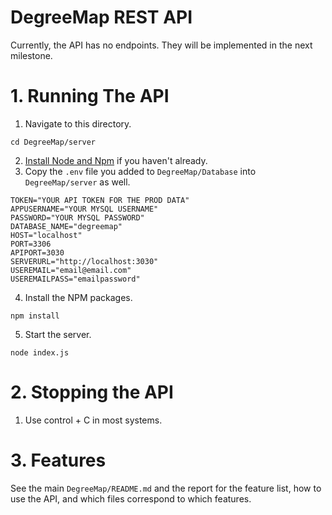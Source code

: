 # DegreeMap REST API

Currently, the API has no endpoints. They will be implemented in the next milestone.

# 1. Running The API
1. Navigate to this directory.
```
cd DegreeMap/server
```
2. [Install Node and Npm](https://nodejs.org/en/download) if you haven't already.
3. Copy the `.env` file you added to `DegreeMap/Database` into `DegreeMap/server` as well.
```
TOKEN="YOUR API TOKEN FOR THE PROD DATA"
APPUSERNAME="YOUR MYSQL USERNAME"
PASSWORD="YOUR MYSQL PASSWORD"
DATABASE_NAME="degreemap"
HOST="localhost"
PORT=3306
APIPORT=3030
SERVERURL="http://localhost:3030"
USEREMAIL="email@email.com"
USEREMAILPASS="emailpassword"
```
4. Install the NPM packages.
```
npm install
```
5. Start the server.
```
node index.js
```

# 2. Stopping the API
1. Use control + C in most systems.

# 3. Features

See the main `DegreeMap/README.md` and the report for the feature list, how to use the API, and which files correspond to which features.